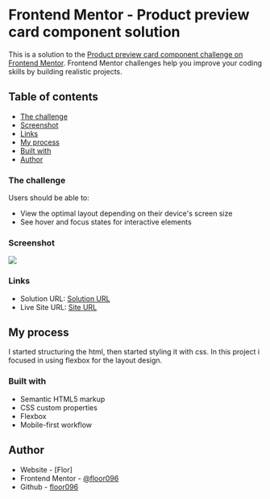 
# Frontend Mentor - Product preview card component solution

This is a solution to the [Product preview card component challenge on Frontend Mentor](https://www.frontendmentor.io/challenges/product-preview-card-component-GO7UmttRfa). Frontend Mentor challenges help you improve your coding skills by building realistic projects. 

## Table of contents

  - [The challenge](#the-challenge)
  - [Screenshot](#screenshot)
  - [Links](#links)
  - [My process](#my-process)
  - [Built with](#built-with)
  - [Author](#author)



### The challenge

Users should be able to:

- View the optimal layout depending on their device's screen size
- See hover and focus states for interactive elements

### Screenshot

![](./images/screenshot-preview.jpeg)


### Links

- Solution URL: [Solution URL](https://www.frontendmentor.io/solutions/product-preview-card-component-solution-miLy_pby_I)
- Live Site URL: [Site URL](https://product-preview-card-component-seven-ashy.vercel.app/)

## My process

I started structuring the html, then started styling it with css. In this project i focused in using flexbox for the layout design.

### Built with

- Semantic HTML5 markup
- CSS custom properties
- Flexbox
- Mobile-first workflow


## Author

- Website - [Flor]
- Frontend Mentor - [@floor096](https://www.frontendmentor.io/profile/floor096)
- Github - [floor096](https://github.com/floor096)

